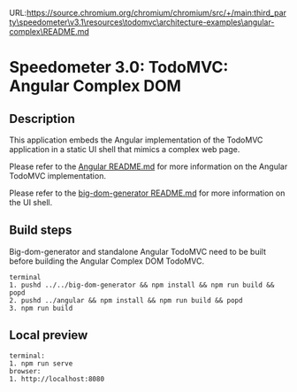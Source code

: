 URL:https://source.chromium.org/chromium/chromium/src/+/main:third_party\speedometer\v3.1\resources\todomvc\architecture-examples\angular-complex\README.md
# Speedometer 3.0: TodoMVC: Angular Complex DOM

## Description

This application embeds the Angular implementation of the TodoMVC application in a static UI shell that mimics a complex web page.

Please refer to the [Angular README.md](../angular/README.md) for more information on the Angular TodoMVC implementation.

Please refer to the [big-dom-generator README.md](../../big-dom-generator/README.md) for more information on the UI shell.

## Build steps

Big-dom-generator and standalone Angular TodoMVC need to be built before building the Angular Complex DOM TodoMVC.

```
terminal
1. pushd ../../big-dom-generator && npm install && npm run build && popd
2. pushd ../angular && npm install && npm run build && popd
3. npm run build
```

## Local preview

```
terminal:
1. npm run serve
browser:
1. http://localhost:8080
```
